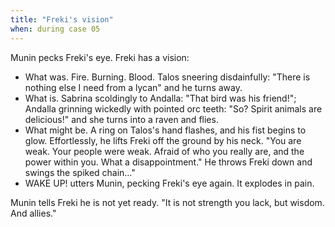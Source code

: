 ```yaml
---
title: "Freki's vision"
when: during case 05
---
```


Munin pecks Freki's eye. Freki has a vision:
* What was. Fire. Burning. Blood. Talos sneering disdainfully: "There is nothing else I need from a lycan" and he turns away.
* What is. Sabrina scoldingly to Andalla: "That bird was his friend!"; Andalla grinning wickedly with pointed orc teeth: "So? Spirit animals are delicious!" and she turns into a raven and flies.
* What might be. A ring on Talos's hand flashes, and his fist begins to glow. Effortlessly, he lifts Freki off the ground by his neck. "You are weak. Your people were weak. Afraid of who you really are, and the power within you. What a disappointment." He throws Freki down and swings the spiked chain…"
* WAKE UP! utters Munin, pecking Freki's eye again. It explodes in pain.

Munin tells Freki he is not yet ready. "It is not strength you lack, but wisdom. And allies."

